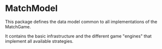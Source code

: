 # MatchModel

This package defines the data model common to all implementations of the MatchGame.

It contains the basic infrastructure and the different game "engines" that implement all available strategies.
